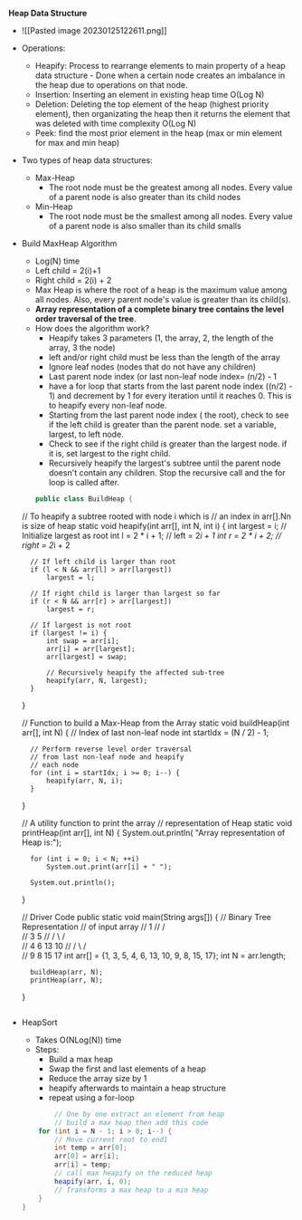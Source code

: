 **Heap Data Structure**
- ![[Pasted image 20230125122611.png]]
- Operations:
	- Heapify: Process to rearrange elements to main property of a heap data structure 
			- Done when a certain node creates an imbalance in the heap due to operations on that node.
	- Insertion: Inserting an element in existing heap time O(Log N)
	- Deletion: Deleting the top element of the heap (highest priority element), then organizating the heap then it returns the element that was deleted with time complexity O(Log N)
	- Peek: find the most prior element in the heap (max or min element for max and min heap)
- Two types of heap data structures:
	- Max-Heap
		- The root node must be the greatest among all nodes. Every value of a parent node is also greater than its child nodes 
	- Min-Heap
		- The root node must be the smallest among all nodes. Every value of a parent node is also smaller than its child smalls 

- Build MaxHeap Algorithm
	- Log(N) time
	- Left child = 2(i)+1
	- Right child = 2(i) + 2
	- Max Heap is where the root of a heap is the maximum value among all nodes. Also, every parent node's value is greater than its child(s).
	- **Array representation of a complete binary tree contains the level order traversal of the tree**.
	- How does the algorithm work? 
		- Heapify takes 3 parameters (1, the array, 2, the length of the array, 3 the node)
		- left and/or right child must be less than the length of the array 
		- Ignore leaf nodes (nodes that do not have any children)
		- Last parent node index (or last non-leaf node index= (n/2) - 1
		- have a for loop that starts from the last parent node index ((n/2) - 1) and decrement by 1 for every iteration until it reaches 0. This is to heapify every non-leaf node. 
		- Starting from the last parent node index ( the root), check to see if the left child is greater than the parent node. set a variable, largest, to left node. 
		- Check to see if the right child is greater than the largest node. if it is, set largest to the right child. 
		- Recursively heapify the largest's subtree until the parent node doesn't contain any children. Stop the recursive call and the for loop is called after.
		```Java
		public class BuildHeap {
    // To heapify a subtree rooted with node i which is
    // an index in arr[].Nn is size of heap
    static void heapify(int arr[], int N, int i)
    {
        int largest = i; // Initialize largest as root
        int l = 2 * i + 1; // left = 2*i + 1
        int r = 2 * i + 2; // right = 2*i + 2
  
        // If left child is larger than root
        if (l < N && arr[l] > arr[largest])
            largest = l;
  
        // If right child is larger than largest so far
        if (r < N && arr[r] > arr[largest])
            largest = r;
  
        // If largest is not root
        if (largest != i) {
            int swap = arr[i];
            arr[i] = arr[largest];
            arr[largest] = swap;
  
            // Recursively heapify the affected sub-tree
            heapify(arr, N, largest);
        }
    }
  
    // Function to build a Max-Heap from the Array
    static void buildHeap(int arr[], int N)
    {
        // Index of last non-leaf node
        int startIdx = (N / 2) - 1;
  
        // Perform reverse level order traversal
        // from last non-leaf node and heapify
        // each node
        for (int i = startIdx; i >= 0; i--) {
            heapify(arr, N, i);
        }
    }
  
    // A utility function to print the array
    // representation of Heap
    static void printHeap(int arr[], int N)
    {
        System.out.println(
            "Array representation of Heap is:");
  
        for (int i = 0; i < N; ++i)
            System.out.print(arr[i] + " ");
  
        System.out.println();
    }
  
    // Driver Code
    public static void main(String args[])
    {
        // Binary Tree Representation
        // of input array
        //            1
        //         /      \
        //       3        5
        //     /   \       / \
        //  4       6  13 10
        // / \    /  \
        // 9  8  15   17
        int arr[] = {1, 3, 5, 4, 6, 13, 10, 9, 8, 15, 17};
        int N = arr.length;
        
        buildHeap(arr, N);
        printHeap(arr, N);
    }
    ```
- HeapSort
	- Takes O(NLog(N)) time
	- Steps:
		- Build a max heap
		- Swap the first and last elements of a heap
		- Reduce the array size by 1
		- heapify afterwards to maintain a heap structure
		- repeat using a for-loop
	```Java
	        // One by one extract an element from heap
	        // build a max heap then add this code 
        for (int i = N - 1; i > 0; i--) {
            // Move current root to end1
            int temp = arr[0];
            arr[0] = arr[i];
            arr[i] = temp; 
            // call max heapify on the reduced heap
            heapify(arr, i, 0);
            // Transforms a max heap to a min heap
        }
    }
	```

